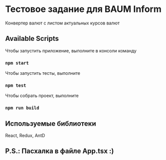 # Тестовое задание для BAUM Inform
Конвертер валют с листом актуальных курсов валют

## Available Scripts

Чтобы запустить приложение, выполните в консоли команду

### `npm start`

Чтобы запустить тесты, выполните

### `npm test`

Чтобы собрать проект, выполните

### `npm run build`


## Используемые библиотеки

React, Redux, AntD

## P.S.: Пасхалка в файле App.tsx :)
